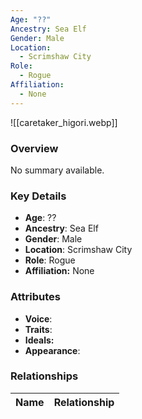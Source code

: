 ```yaml
---
Age: "??"
Ancestry: Sea Elf
Gender: Male
Location:
  - Scrimshaw City
Role:
  - Rogue
Affiliation:
  - None
---
```


![[caretaker_higori.webp]]

### Overview
No summary available.

### Key Details
- **Age**: ??
- **Ancestry**: Sea Elf
- **Gender**: Male
- **Location**: Scrimshaw City
- **Role**: Rogue
- **Affiliation:** None

### Attributes
- **Voice**: 
- **Traits**: 
- **Ideals:** 
- **Appearance**:

### Relationships

| Name  | Relationship |
| ----- | ------------ |
